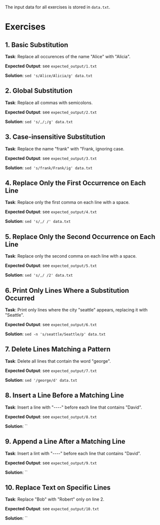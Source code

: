 The input data for all exercises is stored in `data.txt`.

# Exercises

## 1. Basic Substitution

**Task**: Replace all occurences of the name "Alice" with "Alicia".

**Expected Output**: see `expected_output/1.txt`

**Solution**: `sed 's/Alice/Alicia/g' data.txt`


## 2. Global Substitution

**Task**: Replace all commas with semicolons.

**Expected Output**: see `expected_output/2.txt` 

**Solution**: `sed 's/,/;/g' data.txt`


## 3. Case-insensitive Substitution 

**Task**: Replace the name "frank" with "Frank, ignoring case.

**Expected Output**: see `expected_output/3.txt`

**Solution**: `sed 's/frank/Frank/ig' data.txt`


## 4. Replace Only the First Occurrence on Each Line

**Task**: Replace only the first comma on each line with a space.

**Expected Output**: see `expected_output/4.txt` 

**Solution**: `sed 's/,/ /' data.txt`


## 5. Replace Only the Second Occurrence on Each Line 

**Task**: Replace only the second comma on each line with a space.

**Expected Output**: see `expected_output/5.txt` 

**Solution**: `sed 's/,/ /2' data.txt`


## 6. Print Only Lines Where a Substitution Occurred

**Task**: Print only lines where the city "seattle" appears, replacing it with "Seattle".

**Expected Output**: see `expected_output/6.txt` 

**Solution**: `sed -n 's/seattle/Seattle/p' data.txt`


## 7. Delete Lines Matching a Pattern

**Task**: Delete all lines that contain the word "george".

**Expected Output**: see `expected_output/7.txt` 

**Solution**: `sed '/george/d' data.txt`


## 8. Insert a Line Before a Matching Line

**Task**: Insert a line with "----" before each line that contains "David".

**Expected Output**: see `expected_output/8.txt` 

**Solution**: ``

## 9. Append a Line After a Matching Line

**Task**: Insert a lint with "----" before each line that contains "David".

**Expected Output**: see `expected_output/9.txt` 

**Solution**: ``

## 10. Replace Text on Specific Lines

**Task**: Replace "Bob" with "Robert" only on line 2.

**Expected Output**: see `expected_output/10.txt` 

**Solution**: ``
